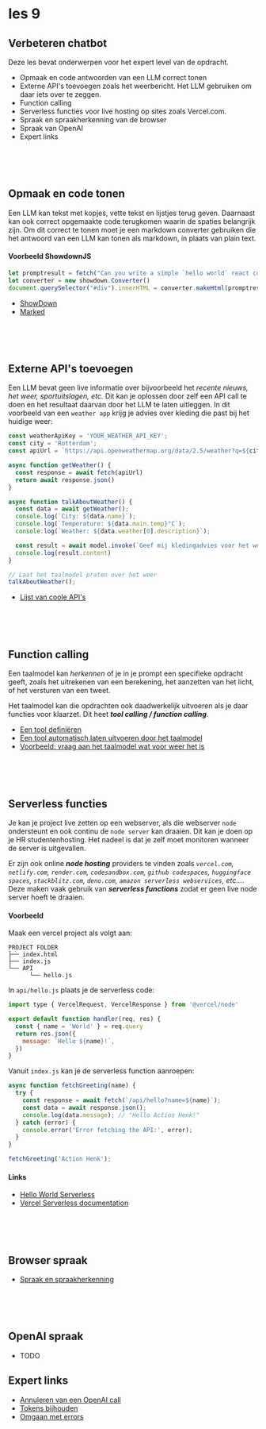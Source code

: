 # les 9

## Verbeteren chatbot

Deze les bevat onderwerpen voor het expert level van de opdracht.

- Opmaak en code antwoorden van een LLM correct tonen
- Externe API's toevoegen zoals het weerbericht. Het LLM gebruiken om daar iets over te zeggen.
- Function calling
- Serverless functies voor live hosting op sites zoals Vercel.com.
- Spraak en spraakherkenning van de browser
- Spraak van OpenAI
- Expert links

<br><br><br>

## Opmaak en code tonen

Een LLM kan tekst met kopjes, vette tekst en lijstjes terug geven. Daarnaast kan ook correct opgemaakte code terugkomen waarin de spaties belangrijk zijn. Om dit correct te tonen moet je een markdown converter gebruiken die het antwoord van een LLM kan tonen als markdown, in plaats van plain text.

#### Voorbeeld ShowdownJS

```js
let promptresult = fetch("Can you write a simple `hello world` react component?")
let converter = new showdown.Converter()
document.querySelector("#div").innerHTML = converter.makeHtml(promptresult);
```

- [ShowDown](https://showdownjs.com)
- [Marked](https://marked.js.org)

<br><Br><br>

## Externe API's toevoegen

Een LLM bevat geen live informatie over bijvoorbeeld het *recente nieuws, het weer, sportuitslagen, etc.* Dit kan je oplossen door zelf een API call te doen en het resultaat daarvan door het LLM te laten uitleggen. In dit voorbeeld van een `weather app` krijg je advies over kleding die past bij het huidige weer:

```js
const weatherApiKey = 'YOUR_WEATHER_API_KEY';
const city = 'Rotterdam';
const apiUrl = `https://api.openweathermap.org/data/2.5/weather?q=${city}&appid=${weatherApiKey}&units=metric`;

async function getWeather() {
  const response = await fetch(apiUrl)
  return await response.json()
}

async function talkAboutWeather() {
  const data = await getWeather();
  console.log(`City: ${data.name}`);
  console.log(`Temperature: ${data.main.temp}°C`);
  console.log(`Weather: ${data.weather[0].description}`);

  const result = await model.invoke(`Geef mij kledingadvies voor het weer ${data.weather[0].description} met een temperatuur van ${data.main.temp}`)
  console.log(result.content)
}

// Laat het taalmodel praten over het weer
talkAboutWeather();
```

- [Lijst van coole API's](https://apilist.fun)

<br><br><br>

## Function calling

Een taalmodel kan *herkennen* of je in je prompt een specifieke opdracht geeft, zoals het uitrekenen van een berekening, het aanzetten van het licht, of het versturen van een tweet.

Het taalmodel kan die opdrachten ook daadwerkelijk uitvoeren als je daar functies voor klaarzet. Dit heet ***tool calling / function calling***.

- [Een tool definiëren](https://js.langchain.com/docs/concepts/tools/)
- [Een tool automatisch laten uitvoeren door het taalmodel](https://js.langchain.com/docs/concepts/tool_calling/)
- [Voorbeeld: vraag aan het taalmodel wat voor weer het is](../snippets/functions.md)

<br><br><br>

## Serverless functies

Je kan je project live zetten op een webserver, als die webserver `node` ondersteunt en ook continu de `node server` kan draaien. Dit kan je doen op je HR studentenhosting. Het nadeel is dat je zelf moet monitoren wanneer de server is uitgevallen.

Er zijn ook online ***node hosting*** providers te vinden zoals *`vercel.com`, `netlify.com`, `render.com`, `codesandbox.com`, `github codespaces`, `huggingface spaces`, `stackblitz.com`, `deno.com`, `amazon serverless webservices`, etc...*. Deze maken vaak gebruik van ***serverless functions*** zodat er geen live node server hoeft te draaien. 

#### Voorbeeld

Maak een vercel project als volgt aan:

```
PROJECT FOLDER
├── index.html
├── index.js
└── API
      └── hello.js
```
In `api/hello.js` plaats je de serverless code:

```js
import type { VercelRequest, VercelResponse } from '@vercel/node'

export default function handler(req, res) {
  const { name = 'World' } = req.query
  return res.json({
    message: `Hello ${name}!`,
  })
}
```
Vanuit `index.js` kan je de serverless function aanroepen:

```js
async function fetchGreeting(name) {
  try {
    const response = await fetch(`/api/hello?name=${name}`);
    const data = await response.json();
    console.log(data.message); // "Hello Action Henk!" 
  } catch (error) {
    console.error('Error fetching the API:', error);
  }
}

fetchGreeting('Action Henk');
```

#### Links

- [Hello World Serverless](https://vercel.com/templates/other/nodejs-serverless-function-express)
- [Vercel Serverless documentation](https://vercel.com/docs/functions)

<br><br><br>

## Browser spraak

- [Spraak en spraakherkenning](https://github.com/HR-CMGT/PRG08-2024-2025/blob/main/snippets/speech.md)

<br><br><br>

## OpenAI spraak

- TODO

## Expert links

- [Annuleren van een OpenAI call](https://js.langchain.com/docs/modules/model_io/llms/cancelling_requests)
- [Tokens bijhouden](https://js.langchain.com/docs/modules/model_io/llms/token_usage_tracking)
- [Omgaan met errors](https://js.langchain.com/docs/modules/model_io/llms/dealing_with_api_errors)

